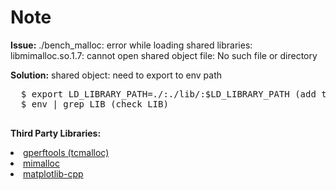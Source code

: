 <!DOCTYPE html>
<html lang="en">
<body>
  <h1>Note</h1>
  <p><strong>Issue:</strong>
  ./bench_malloc: error while loading shared libraries: libmimalloc.so.1.7: cannot open shared object file: No such file or directory</p>
  <p><strong>Solution:</strong>
  shared object: need to export to env path</p>
  <pre>
  $ export LD_LIBRARY_PATH=./:./lib/:$LD_LIBRARY_PATH (add to env path)
  $ env | grep LIB (check LIB)
  </pre>
</body>
<footer>
<p><strong>Third Party Libraries:</strong></p>
  <nav>
    <li><a href="https://github.com/gperftools/gperftools">gperftools (tcmalloc)</a></li>
    <li><a href="https://github.com/microsoft/mimalloc">mimalloc</a></li>
    <li><a href="https://github.com/lava/matplotlib-cpp">matplotlib-cpp</a></li>
  </nav>
</footer>
</html>

